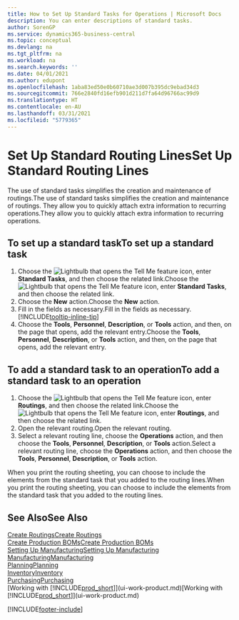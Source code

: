 ```yaml
---
title: How to Set Up Standard Tasks for Operations | Microsoft Docs
description: You can enter descriptions of standard tasks.
author: SorenGP
ms.service: dynamics365-business-central
ms.topic: conceptual
ms.devlang: na
ms.tgt_pltfrm: na
ms.workload: na
ms.search.keywords: ''
ms.date: 04/01/2021
ms.author: edupont
ms.openlocfilehash: 1aba83ed50e0b60710ae3d007b395dc9ebad34d3
ms.sourcegitcommit: 766e2840fd16efb901d211d7fa64d96766ac99d9
ms.translationtype: HT
ms.contentlocale: en-AU
ms.lasthandoff: 03/31/2021
ms.locfileid: "5779365"
---
```

# <a name="set-up-standard-routing-lines"></a><span data-ttu-id="ede80-103">Set Up Standard Routing Lines</span><span class="sxs-lookup"><span data-stu-id="ede80-103">Set Up Standard Routing Lines</span></span>

<span data-ttu-id="ede80-104">The use of standard tasks simplifies the creation and maintenance of routings.</span><span class="sxs-lookup"><span data-stu-id="ede80-104">The use of standard tasks simplifies the creation and maintenance of routings.</span></span> <span data-ttu-id="ede80-105">They allow you to quickly attach extra information to recurring operations.</span><span class="sxs-lookup"><span data-stu-id="ede80-105">They allow you to quickly attach extra information to recurring operations.</span></span>

## <a name="to-set-up-a-standard-task"></a><span data-ttu-id="ede80-106">To set up a standard task</span><span class="sxs-lookup"><span data-stu-id="ede80-106">To set up a standard task</span></span>

1. <span data-ttu-id="ede80-107">Choose the ![Lightbulb that opens the Tell Me feature](media/ui-search/search_small.png "Tell me what you want to do") icon, enter **Standard Tasks**, and then choose the related link.</span><span class="sxs-lookup"><span data-stu-id="ede80-107">Choose the ![Lightbulb that opens the Tell Me feature](media/ui-search/search_small.png "Tell me what you want to do") icon, enter **Standard Tasks**, and then choose the related link.</span></span>
2. <span data-ttu-id="ede80-108">Choose the **New** action.</span><span class="sxs-lookup"><span data-stu-id="ede80-108">Choose the **New** action.</span></span>
3. <span data-ttu-id="ede80-109">Fill in the fields as necessary.</span><span class="sxs-lookup"><span data-stu-id="ede80-109">Fill in the fields as necessary.</span></span> [!INCLUDE[tooltip-inline-tip](includes/tooltip-inline-tip_md.md)]
4. <span data-ttu-id="ede80-110">Choose the **Tools**, **Personnel**, **Description**, or **Tools** action, and then, on the page that opens, add the relevant entry.</span><span class="sxs-lookup"><span data-stu-id="ede80-110">Choose the **Tools**, **Personnel**, **Description**, or **Tools** action, and then, on the page that opens, add the relevant entry.</span></span>

## <a name="to-add-a-standard-task-to-an-operation"></a><span data-ttu-id="ede80-111">To add a standard task to an operation</span><span class="sxs-lookup"><span data-stu-id="ede80-111">To add a standard task to an operation</span></span>

1. <span data-ttu-id="ede80-112">Choose the ![Lightbulb that opens the Tell Me feature](media/ui-search/search_small.png "Tell me what you want to do") icon, enter **Routings**, and then choose the related link.</span><span class="sxs-lookup"><span data-stu-id="ede80-112">Choose the ![Lightbulb that opens the Tell Me feature](media/ui-search/search_small.png "Tell me what you want to do") icon, enter **Routings**, and then choose the related link.</span></span>
2. <span data-ttu-id="ede80-113">Open the relevant routing.</span><span class="sxs-lookup"><span data-stu-id="ede80-113">Open the relevant routing.</span></span>
3. <span data-ttu-id="ede80-114">Select a relevant routing line, choose the **Operations** action, and then choose the **Tools**, **Personnel**, **Description**, or **Tools** action.</span><span class="sxs-lookup"><span data-stu-id="ede80-114">Select a relevant routing line, choose the **Operations** action, and then choose the **Tools**, **Personnel**, **Description**, or **Tools** action.</span></span>

<span data-ttu-id="ede80-115">When you print the routing sheeting, you can choose to include the elements from the standard task that you added to the routing lines.</span><span class="sxs-lookup"><span data-stu-id="ede80-115">When you print the routing sheeting, you can choose to include the elements from the standard task that you added to the routing lines.</span></span>

## <a name="see-also"></a><span data-ttu-id="ede80-116">See Also</span><span class="sxs-lookup"><span data-stu-id="ede80-116">See Also</span></span>

[<span data-ttu-id="ede80-117">Create Routings</span><span class="sxs-lookup"><span data-stu-id="ede80-117">Create Routings</span></span>](production-how-to-create-routings.md)  
[<span data-ttu-id="ede80-118">Create Production BOMs</span><span class="sxs-lookup"><span data-stu-id="ede80-118">Create Production BOMs</span></span>](production-how-to-create-production-boms.md)  
[<span data-ttu-id="ede80-119">Setting Up Manufacturing</span><span class="sxs-lookup"><span data-stu-id="ede80-119">Setting Up Manufacturing</span></span>](production-configure-production-processes.md)  
[<span data-ttu-id="ede80-120">Manufacturing</span><span class="sxs-lookup"><span data-stu-id="ede80-120">Manufacturing</span></span>](production-manage-manufacturing.md)  
[<span data-ttu-id="ede80-121">Planning</span><span class="sxs-lookup"><span data-stu-id="ede80-121">Planning</span></span>](production-planning.md)  
[<span data-ttu-id="ede80-122">Inventory</span><span class="sxs-lookup"><span data-stu-id="ede80-122">Inventory</span></span>](inventory-manage-inventory.md)  
[<span data-ttu-id="ede80-123">Purchasing</span><span class="sxs-lookup"><span data-stu-id="ede80-123">Purchasing</span></span>](purchasing-manage-purchasing.md)  
<span data-ttu-id="ede80-124">[Working with [!INCLUDE[prod_short](includes/prod_short.md)]](ui-work-product.md)</span><span class="sxs-lookup"><span data-stu-id="ede80-124">[Working with [!INCLUDE[prod_short](includes/prod_short.md)]](ui-work-product.md)</span></span>  


[!INCLUDE[footer-include](includes/footer-banner.md)]